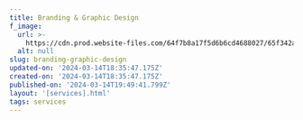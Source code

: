 ```yaml
---
title: Branding & Graphic Design
f_image:
  url: >-
    https://cdn.prod.website-files.com/64f7b8a17f5d6b6cd4688027/65f342a392d30b192e7025f2_STL-august2023-37.jpg
  alt: null
slug: branding-graphic-design
updated-on: '2024-03-14T18:35:47.175Z'
created-on: '2024-03-14T18:35:47.175Z'
published-on: '2024-03-14T19:49:41.799Z'
layout: '[services].html'
tags: services
---
```



